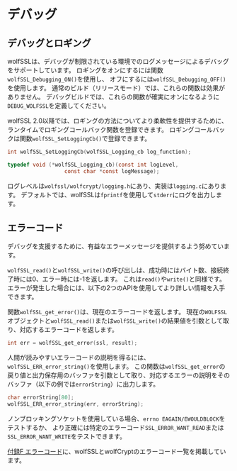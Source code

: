 # デバッグ

## デバッグとロギング

wolfSSLは、デバッグが制限されている環境でのログメッセージによるデバッグをサポートしています。
ロギングをオンにするには関数`wolfSSL_Debugging_ON()`を使用し、
オフにするには`wolfSSL_Debugging_OFF()`を使用します。
通常のビルド（リリースモード）では、これらの関数は効果がありません。
デバッグビルドでは、これらの関数が確実にオンになるように`DEBUG_WOLFSSL`を定義してください。

wolfSSL 2.0以降では、ロギングの方法についてより柔軟性を提供するために、ランタイムでロギングコールバック関数を登録できます。
ロギングコールバックは関数`wolfSSL_SetLoggingCb()`で登録できます。

```c
int wolfSSL_SetLoggingCb(wolfSSL_Logging_cb log_function);

typedef void (*wolfSSL_Logging_cb)(const int logLevel,
                  const char *const logMessage);
```

ログレベルは`wolfssl/wolfcrypt/logging.h`にあり、実装は`logging.c`にあります。
デフォルトでは、wolfSSLは`fprintf`を使用して`stderr`にログを出力します。

## エラーコード

デバッグを支援するために、有益なエラーメッセージを提供するよう努めています。

`wolfSSL_read()`と`wolfSSL_write()`の呼び出しは、成功時にはバイト数、接続終了時には0、エラー時には-1を返します。
これは`read()`や`write()`と同様です。
エラーが発生した場合には、以下の2つのAPIを使用してより詳しい情報を入手できます。

関数`wolfSSL_get_error()`は、現在のエラーコードを返します。
現在の`WOLFSSL`オブジェクトと`wolfSSL_read()`または`wolfSSL_write()`の結果値を引数として取り、対応するエラーコードを返します。

```c
int err = wolfSSL_get_error(ssl, result);
```

人間が読みやすいエラーコードの説明を得るには、`wolfSSL_ERR_error_string()`を使用します。
この関数は`wolfSSL_get_error`の戻り値と出力保存用のバッファを引数として取り、対応するエラーの説明をそのバッファ（以下の例では`errorString`）に出力します。

```c
char errorString[80];
wolfSSL_ERR_error_string(err, errorString);
```

ノンブロッキングソケットを使用している場合、`errno EAGAIN/EWOULDBLOCK`をテストするか、
より正確には特定のエラーコード`SSL_ERROR_WANT_READ`または`SSL_ERROR_WANT_WRITE`をテストできます。

[付録F エラーコード](appendix06.md)に、wolfSSLとwolfCryptのエラーコード一覧を掲載しています。
